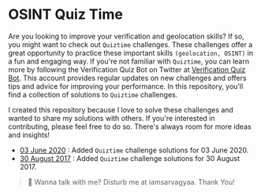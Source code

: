 # OSINT Quiz Time

Are you looking to improve your verification and geolocation skills? If so, you might want to check out `Quiztime` challenges. These challenges offer a great opportunity to practice these important skills `(geolocation, OSINT)` in a fun and engaging way. If you're not familiar with `Quiztime`, you can learn more by following the Verification Quiz Bot on Twitter at [Verification Quiz Bot](https://twitter.com/Quiztime). This account provides regular updates on new challenges and offers tips and advice for improving your performance. In this repository, you'll find a collection of solutions to `Quiztime` challenges.

I created this repository because I love to solve these challenges and wanted to share my solutions with others. If you're interested in contributing, please feel free to do so. There's always room for more ideas and insights!

- [03 June 2020](./solutions/03-JUNE-2020.md) : Added `Quiztime` challenge solutions for 03 June 2020.
- [30 August 2017](./solutions/30-AUGUST-2017.md) : Added `Quiztime` challenge solutions for 30 August 2017.

> :mega: Wanna talk with me? Disturb me at iamsarvagyaa. Thank You!